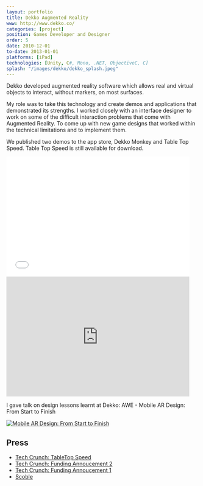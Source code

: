 ```yaml
---
layout: portfolio
title: Dekko Augmented Reality
www: http://www.dekko.co/
categories: [project]
position: Games Developer and Designer
order: 5
date: 2010-12-01
to-date: 2013-01-01
platforms: [iPad]
technologies: [Unity, C#, Mono, .NET, ObjectiveC, C]
splash: "/images/dekko/dekko_splash.jpeg"
---
```


Dekko developed augmented reality software which allows real and virtual objects to interact, without markers, on most surfaces.

My role was to take this technology and create demos and applications that demonstrated its strengths. I worked closely with an interface designer to work on some of the difficult interaction problems that come with Augmented Reality. To come up with new game designs that worked within the technical limitations and to implement them.

We published two demos to the app store, Dekko Monkey and Table Top Speed. Table Top Speed is still available for download.

<div class="row video">
  <div class="col-md-6">
    <iframe width="480" height="315" src="//www.youtube.com/embed/BAPkxkLdkEY" frameborder="0" allowfullscreen></iframe>
  </div>
  <div class="col-md-6">
    <iframe width="480" height="315" src="http://www.youtube.com/embed/Lqh8EXuoW-o" frameborder="0" allowfullscreen></iframe>
  </div>
</div>

I gave talk on design lessons learnt at Dekko: AWE - Mobile AR Design: From Start to Finish

[![Mobile AR Design: From Start to Finish](https://img.youtube.com/vi/skMim823U5s/0.jpg)](https://youtu.be/skMim823U5s)


## Press
- [Tech Crunch: TableTop Speed](http://techcrunch.com/2013/06/09/dekko-2/)
- [Tech Crunch: Funding Annoucement 2](http://techcrunch.com/2013/05/09/dekko-real-world-os/)
- [Tech Crunch: Funding Annoucement 1](http://techcrunch.com/2012/09/07/dekko/)
- [Scoble](http://scobleizer.overblog.com/exclusive-first-augmented-reality-is-coming-back)
